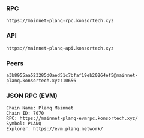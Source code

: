### RPC
```
https://mainnet-planq-rpc.konsortech.xyz
```

### API
```
https://mainnet-planq-api.konsortech.xyz
```

### Peers
```
a3b8955aa523285d0aed51c7bfaf19eb20264ef5@mainnet-planq.konsortech.xyz:10656
```

### JSON RPC (EVM)
```
Chain Name: Planq Mainnet
Chain ID: 7070
RPC: https://mainnet-planq-evmrpc.konsortech.xyz/
Symbol: PLANQ
Explorer: https://evm.planq.network/
```
